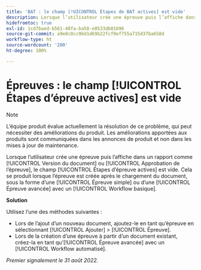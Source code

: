 ```yaml
---
title: 'BAT : le champ [!UICONTROL Étapes de BAT actives] est vide'
description: Lorsque l’utilisateur crée une épreuve puis l’affiche dans un rapport comme [!UICONTROL Version du document] ou [!UICONTROL Approbation de l’épreuve], le champ [!UICONTROL Étapes d’épreuve actives] est vide. Cela se produit lorsque l’épreuve est créée après le chargement du document, sous la forme d’une [!UICONTROL Épreuve simple] ou d’une [!UICONTROL Épreuve avancée] avec un [!UICONTROL Workflow basique].
hidefromtoc: true
exl-id: 1cd7baed-b561-48fa-ba58-e0533db01696
source-git-commit: a9e0c0cc9bd1d69b22fcf9ef755a715d37ba658d
workflow-type: ht
source-wordcount: '200'
ht-degree: 100%

---
```


# Épreuves : le champ [!UICONTROL Étapes d’épreuve actives] est vide

<!-- This Known Issue is on the TOC for both Workfront and Workfront Proof. Article created by request.-->

>[!NOTE]
>
>L’équipe produit évalue actuellement la résolution de ce problème, qui peut nécessiter des améliorations du produit. Les améliorations apportées aux produits sont communiquées dans les annonces de produit et non dans les mises à jour de maintenance.

Lorsque l’utilisateur crée une épreuve puis l’affiche dans un rapport comme [!UICONTROL Version du document] ou [!UICONTROL Approbation de l’épreuve], le champ [!UICONTROL Étapes d’épreuve actives] est vide. Cela se produit lorsque l’épreuve est créée après le chargement du document, sous la forme d’une [!UICONTROL Épreuve simple] ou d’une [!UICONTROL Épreuve avancée] avec un [!UICONTROL Workflow basique].

**Solution**

Utilisez l’une des méthodes suivantes :

* Lors de l’ajout d’un nouveau document, ajoutez-le en tant qu’épreuve en sélectionnant [!UICONTROL Ajouter] > [!UICONTROL Épreuve].
* Lors de la création d’une épreuve à partir d’un document existant, créez-la en tant qu’[!UICONTROL Épreuve avancée] avec un [!UICONTROL Workflow automatisé].

_Premier signalement le 31 août 2022._
